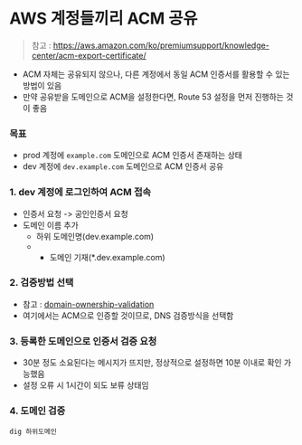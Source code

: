 # AWS 계정들끼리 ACM 공유
> 참고 : https://aws.amazon.com/ko/premiumsupport/knowledge-center/acm-export-certificate/
- ACM 자체는 공유되지 않으나, 다른 계정에서 동일 ACM 인증서를 활용할 수 있는 방법이 있음
- 만약 공유받을 도메인으로 ACM을 설정한다면, Route 53 설정을 먼저 진행하는 것이 좋음

### 목표
- prod 계정에 `example.com` 도메인으로 ACM 인증서 존재하는 상태
- dev 계정에 `dev.example.com` 도메인으로 ACM 인증서 공유

### 1. dev 계정에 로그인하여 ACM 접속
- 인증서 요청 -> 공인인증서 요청
- 도메인 이름 추가
  - 하위 도메인명(dev.example.com)
  - * 도메인 기재(*.dev.example.com)
### 2. 검증방법 선택
- 참고 : [domain-ownership-validation](https://docs.aws.amazon.com/acm/latest/userguide/domain-ownership-validation.html)
- 여기에서는 ACM으로 인증할 것이므로, DNS 검증방식을 선택함

### 3. 등록한 도메인으로 인증서 검증 요청
- 30분 정도 소요된다는 메시지가 뜨지만, 정상적으로 설정하면 10분 이내로 확인 가능했음
- 설정 오류 시 1시간이 되도 보류 상태임

### 4. 도메인 검증
```
dig 하위도메인
```